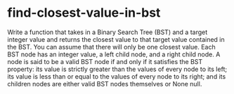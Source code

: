 # find-closest-value-in-bst


  Write a function that takes in a Binary Search Tree (BST) and a target integer
  value and returns the closest value to that target value contained in the BST.
  You can assume that there will only be one closest value. Each BST  node has an integer value, a
  left  child node, and a right  child node. A node is
  said to be a valid BST node if and only if it satisfies the BST
  property: its value is strictly greater than the values of every
  node to its left; its value is less than or equal to the values
  of every node to its right; and its children nodes are either valid BST
  nodes themselves or None null.
  
